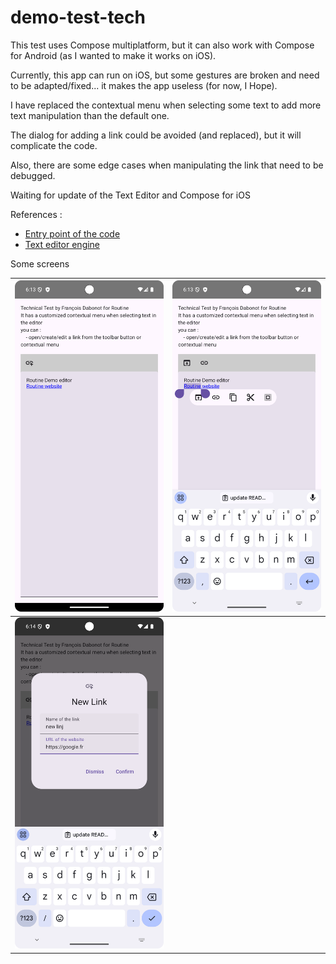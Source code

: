 # demo-test-tech


This test uses Compose multiplatform, but it can also work with Compose for Android (as I wanted to make it works on iOS).

Currently, this app can run on iOS, but some gestures are broken and need to be adapted/fixed... it makes the app useless (for now, I Hope).

I have replaced the contextual menu when selecting some text to add more text manipulation than the default one.

The dialog for adding a link could be avoided (and replaced), but it will complicate the code.

Also, there are some edge cases when manipulating the link that need to be debugged.

Waiting for update of the Text Editor and Compose for iOS

References :

- [Entry point of the code](composeApp/src/commonMain/kotlin/fr/francoisdabonot/texttoolbareditordemo/App.kt)
- [Text editor engine](https://github.com/MohamedRejeb/compose-rich-editor)

Some screens

| ![simple](./screens/screen1.png)       | ![with selection](./screens/screen2.png) |
|----------------------------------------|------------------------------------------|
| ![add new link](./screens/screen3.png) |                                          |

